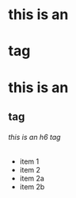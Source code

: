 # this is an <h1> tag
# this is an <h2> tag
  ###### this is an h6 tag
* item 1
* item 2
* item 2a
* item 2b
